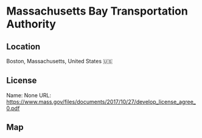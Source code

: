# Massachusetts Bay Transportation Authority
    
## Location

Boston, Massachusetts, United States 🇺🇸

## License

Name: None
URL: https://www.mass.gov/files/documents/2017/10/27/develop_license_agree_0.pdf

## Map

<WorldMap topic="public-transport/rtfs-rt/Massachusetts_Bay_Transportation_Authority/vehicle_positions/#" />
